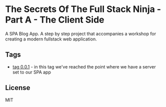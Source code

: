 The Secrets Of The Full Stack Ninja - Part A - The Client Side
======

A SPA Blog App. A step by step project that accompanies a workshop for creating a modern fullstack web application. 


Tags
-------------------------------------------------------------------------------
* [tag 0.0.1] - in this tag we've reached the point where we have a server set to our SPA app






License
----

MIT



[tag 0.0.1]:https://github.com/hamecoded/myBlog/tree/0.0.1
